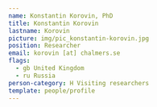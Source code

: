 ```yaml
---
name: Konstantin Korovin, PhD
title: Konstantin Korovin
lastname: Korovin
picture: img/pic_konstantin-korovin.jpg
position: Researcher
email: korovin [at] chalmers.se
flags:
  - gb United Kingdom
  - ru Russia
person-category: H Visiting researchers
template: people/profile
---
```

